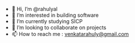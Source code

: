 - 👋 Hi, I’m @rahulyal
- 👀 I’m interested in building software
- 🌱 I’m currently studying SICP
- 💞️ I’m looking to collaborate on projects
- 📫 How to reach me : venkatarahuly@gmail.com

<!---
rahulyal/rahulyal is a ✨ special ✨ repository because its `README.md` (this file) appears on your GitHub profile.
You can click the Preview link to take a look at your changes.
--->
